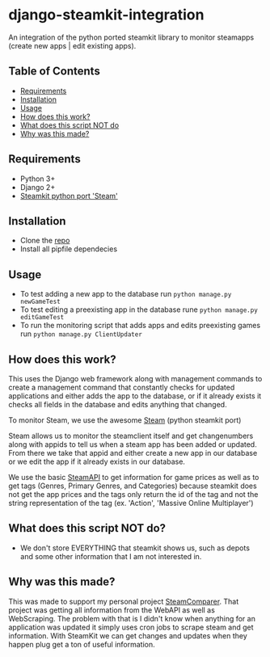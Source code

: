 # django-steamkit-integration
An integration of the python ported steamkit library to monitor steamapps (create new apps | edit existing apps).

## Table of Contents
- [Requirements](##Requirements)
- [Installation](##Installation)
- [Usage](##Usage)
- [How does this work?](##Howdoesthiswork?)
- [What does this script NOT do](##WhatdoesthisscriptNOTdo?)
- [Why was this made?](##Whywasthismade?)

## Requirements
- Python 3+
- Django 2+
- [Steamkit python port 'Steam'](https://github.com/ValvePython/steam)

## Installation
- Clone the [repo](https://github.com/vBubbaa/django-steamkit-integration)
- Install all pipfile dependecies

## Usage
- To test adding a new app to the database run `python manage.py newGameTest` 
- To test editing a preexisting app in the database rune `python manage.py editGameTest`
- To run the monitoring script that adds apps and edits preexisting games run `python manage.py ClientUpdater`

## How does this work?
This uses the Django web framework along with management commands to create a management command that constantly checks for updated applications and either adds the app to the database, or if it already exists it checks all fields in the database and edits anything that changed.

To monitor Steam, we use the awesome [Steam](https://github.com/ValvePython/steam) (python steamkit port)

Steam allows us to monitor the steamclient itself and get changenumbers along with appids to tell us when a steam app has been added or updated. From there we take that appid and either create a new app in our database or we edit the app if it already exists in our database.

We use the basic [SteamAPI](https://developer.valvesoftware.com/wiki/Steam_Web_API) to get information for game prices as well as to get tags (Genres, Primary Genres, and Categories) because steamkit does not get the app prices and the tags only return the id of the tag and not the string representation of the tag (ex. 'Action', 'Massive Online Multiplayer')

## What does this script NOT do?
- We don't store EVERYTHING that steamkit shows us, such as depots and some other information that I am not interested in.

## Why was this made?
This was made to support my personal project [SteamComparer](https://steamcomparer.com/). That project was getting all information from the WebAPI as well as WebScraping. The problem with that is I didn't know when anything for an application was updated it simply uses cron jobs to scrape steam and get information. With SteamKit we can get changes and updates when they happen plug get a ton of useful information.
